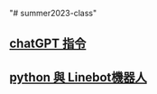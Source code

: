 "# summer2023-class" 
## [chatGPT 指令](https://www.explainthis.io/en/chatgpt)
## [python 與 Linebot機器人](https://www.gotop.com.tw/books/download.aspx?bookid=ACL061500)

